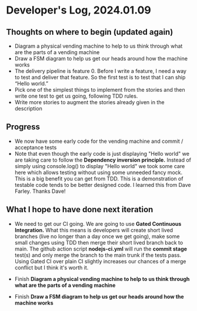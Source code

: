 # Developer's Log, 2024.01.09

## Thoughts on where to begin (updated again)

* Diagram a physical vending machine to help to us think through what are the parts of a vending machine
* Draw a FSM diagram to help us get our heads around how the machine works
* The delivery pipeline is feature 0. Before I write a feature, I need a way to test and deliver that feature. So the first test is to test that I can ship “Hello world.”
* Pick one of the simplest things to implement from the stories and then write one test to get us going, following TDD rules.
* Write more stories to augment the stories already given in the description

## Progress

* We now have some early code for the vending machine and commit / acceptance tests
* Note that even though the early code is just displaying "Hello world" we are taking care
to follow the **Dependency inversion principle.** Instead of simply using console.log() to display
"Hello world" we took some care here which allows testing without using some unneeded fancy mock.
This is a big benefit you can get from TDD. This is a demonstration of testable code tends to be better designed code. I learned this from Dave Farley. Thanks Dave!

## What I hope to have done next iteration

* We need to get our CI going. We are going to use **Gated Continuous Integration.** What this means is developers will create short lived branches (live no longer than a day once we get going), make some small changes using TDD then merge their short lived branch back to main. The github action script **nodejs-ci.yml** will run the **commit stage** test(s) and only merge the branch to the main trunk if the tests pass. Using Gated CI over plain CI slightly increases our chances of a merge conflict but I think it's worth it.

* Finish **Diagram a physical vending machine to help to us think through what are the parts of a vending machine**
* Finish **Draw a FSM diagram to help us get our heads around how the machine works**

